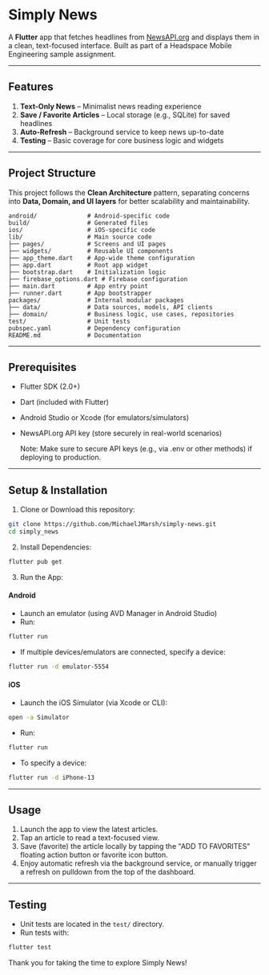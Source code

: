 # Simply News

A **Flutter** app that fetches headlines from [NewsAPI.org](https://newsapi.org) and displays them in a clean, text-focused interface. Built as part of a Headspace Mobile Engineering sample assignment.

---

## Features

1. **Text-Only News** – Minimalist news reading experience
2. **Save / Favorite Articles** – Local storage (e.g., SQLite) for saved headlines
3. **Auto-Refresh** – Background service to keep news up-to-date
4. **Testing** – Basic coverage for core business logic and widgets

---

## Project Structure

This project follows the **Clean Architecture** pattern, separating concerns into **Data, Domain, and UI layers** for better scalability and maintainability.

```plaintext
android/              # Android-specific code
build/                # Generated files
ios/                  # iOS-specific code
lib/                  # Main source code
├── pages/            # Screens and UI pages
├── widgets/          # Reusable UI components
├── app_theme.dart    # App-wide theme configuration
├── app.dart          # Root app widget
├── bootstrap.dart    # Initialization logic
├── firebase_options.dart # Firebase configuration
├── main.dart         # App entry point
├── runner.dart       # App bootstrapper
packages/             # Internal modular packages
├── data/             # Data sources, models, API clients
├── domain/           # Business logic, use cases, repositories
test/                 # Unit tests
pubspec.yaml          # Dependency configuration
README.md             # Documentation
```

---

## Prerequisites

- Flutter SDK (2.0+)
- Dart (included with Flutter)
- Android Studio or Xcode (for emulators/simulators)
- NewsAPI.org API key (store securely in real-world scenarios)

  Note: Make sure to secure API keys (e.g., via .env or other methods) if deploying to production.

---

## Setup & Installation

1. Clone or Download this repository:

```bash
git clone https://github.com/MichaelJMarsh/simply-news.git
cd simply_news
```

2. Install Dependencies:

```bash
flutter pub get
```

3. Run the App:

#### Android

- Launch an emulator (using AVD Manager in Android Studio)
- Run:

```bash
flutter run
```

- If multiple devices/emulators are connected, specify a device:

```bash
flutter run -d emulator-5554
```

#### iOS

- Launch the iOS Simulator (via Xcode or CLI):

```bash
open -a Simulator
```

- Run:

```bash
flutter run
```

- To specify a device:

```bash
flutter run -d iPhone-13
```

---

## Usage

1. Launch the app to view the latest articles.
2. Tap an article to read a text-focused view.
3. Save (favorite) the article locally by tapping the "ADD TO FAVORITES" floating action button or favorite icon button.
4. Enjoy automatic refresh via the background service, or manually trigger a refresh on pulldown from the top of the dashboard.

---

## Testing

- Unit tests are located in the `test/` directory.
- Run tests with:

```bash
flutter test
```

Thank you for taking the time to explore Simply News!
